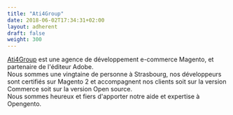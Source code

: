 ```yaml
---
title: "Ati4Group"
date: 2018-06-02T17:34:31+02:00
layout: adherent
draft: false
weight: 300
---
```


[Ati4Group](https://ati4group.com/) est une agence de développement e-commerce Magento, et partenaire de l'éditeur Adobe.  
Nous sommes une vingtaine de personne à Strasbourg, nos développeurs sont certifiés sur Magento 2 et accompagnent nos clients soit sur la version Commerce soit sur la version Open source.  
Nous sommes heureux et fiers d'apporter notre aide et expertise à Opengento.
